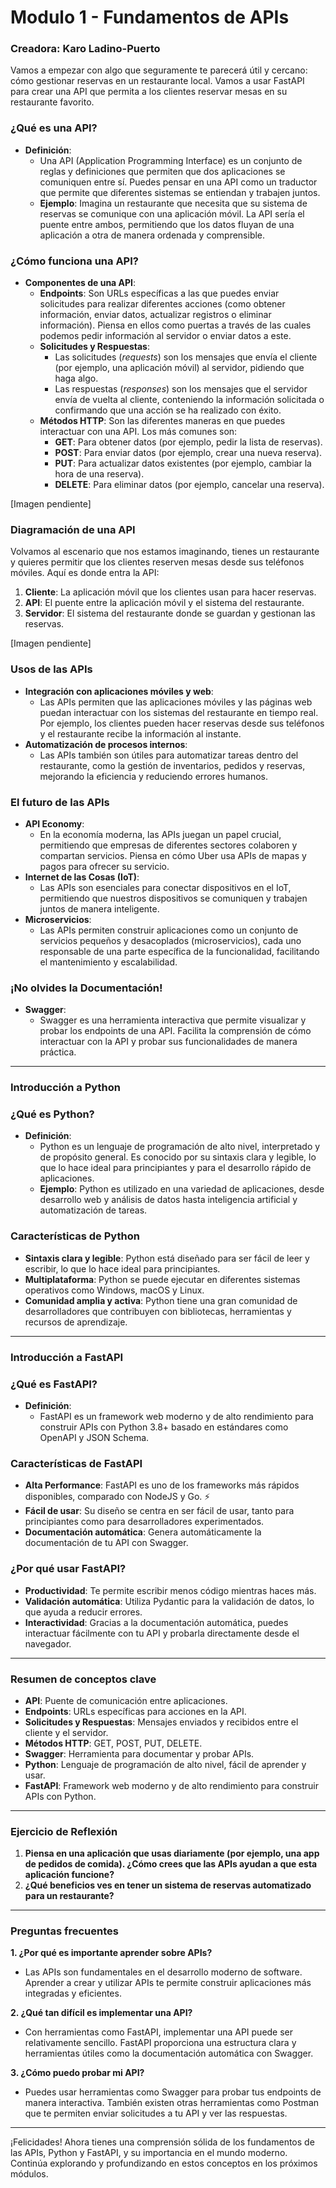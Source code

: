 # Modulo 1 - Fundamentos de APIs

### Creadora: Karo Ladino-Puerto

Vamos a empezar con algo que seguramente te parecerá útil y cercano: cómo gestionar reservas en un restaurante local. Vamos a usar FastAPI para crear una API que permita a los clientes reservar mesas en su restaurante favorito.

### ¿Qué es una API?

- **Definición**:
    - Una API (Application Programming Interface) es un conjunto de reglas y definiciones que permiten que dos aplicaciones se comuniquen entre sí. Puedes pensar en una API como un traductor que permite que diferentes sistemas se entiendan y trabajen juntos.
    - **Ejemplo**: Imagina un restaurante que necesita que su sistema de reservas se comunique con una aplicación móvil. La API sería el puente entre ambos, permitiendo que los datos fluyan de una aplicación a otra de manera ordenada y comprensible.

### ¿Cómo funciona una API?

- **Componentes de una API**:
    - **Endpoints**: Son URLs específicas a las que puedes enviar solicitudes para realizar diferentes acciones (como obtener información, enviar datos, actualizar registros o eliminar información). Piensa en ellos como puertas a través de las cuales podemos pedir información al servidor o enviar datos a este.
    - **Solicitudes y Respuestas**:
        - Las solicitudes (*requests*) son los mensajes que envía el cliente (por ejemplo, una aplicación móvil) al servidor, pidiendo que haga algo.
        - Las respuestas (*responses*) son los mensajes que el servidor envía de vuelta al cliente, conteniendo la información solicitada o confirmando que una acción se ha realizado con éxito.
    - **Métodos HTTP**: Son las diferentes maneras en que puedes interactuar con una API. Los más comunes son:
        - **GET**: Para obtener datos (por ejemplo, pedir la lista de reservas).
        - **POST**: Para enviar datos (por ejemplo, crear una nueva reserva).
        - **PUT**: Para actualizar datos existentes (por ejemplo, cambiar la hora de una reserva).
        - **DELETE**: Para eliminar datos (por ejemplo, cancelar una reserva).

[Imagen pendiente]

### Diagramación de una API

Volvamos al escenario que nos estamos imaginando, tienes un restaurante y quieres permitir que los clientes reserven mesas desde sus teléfonos móviles. Aquí es donde entra la API:

1. **Cliente**: La aplicación móvil que los clientes usan para hacer reservas.
2. **API**: El puente entre la aplicación móvil y el sistema del restaurante.
3. **Servidor**: El sistema del restaurante donde se guardan y gestionan las reservas.

[Imagen pendiente]

### Usos de las APIs

- **Integración con aplicaciones móviles y web**:
    - Las APIs permiten que las aplicaciones móviles y las páginas web puedan interactuar con los sistemas del restaurante en tiempo real. Por ejemplo, los clientes pueden hacer reservas desde sus teléfonos y el restaurante recibe la información al instante.
- **Automatización de procesos internos**:
    - Las APIs también son útiles para automatizar tareas dentro del restaurante, como la gestión de inventarios, pedidos y reservas, mejorando la eficiencia y reduciendo errores humanos.

### El futuro de las APIs

- **API Economy**:
    - En la economía moderna, las APIs juegan un papel crucial, permitiendo que empresas de diferentes sectores colaboren y compartan servicios. Piensa en cómo Uber usa APIs de mapas y pagos para ofrecer su servicio.
- **Internet de las Cosas (IoT)**:
    - Las APIs son esenciales para conectar dispositivos en el IoT, permitiendo que nuestros dispositivos se comuniquen y trabajen juntos de manera inteligente.
- **Microservicios**:
    - Las APIs permiten construir aplicaciones como un conjunto de servicios pequeños y desacoplados (microservicios), cada uno responsable de una parte específica de la funcionalidad, facilitando el mantenimiento y escalabilidad.

### ¡No olvides la Documentación!

- **Swagger**:
    - Swagger es una herramienta interactiva que permite visualizar y probar los endpoints de una API. Facilita la comprensión de cómo interactuar con la API y probar sus funcionalidades de manera práctica.

---

### Introducción a Python

### ¿Qué es Python?

- **Definición**:
    - Python es un lenguaje de programación de alto nivel, interpretado y de propósito general. Es conocido por su sintaxis clara y legible, lo que lo hace ideal para principiantes y para el desarrollo rápido de aplicaciones.
    - **Ejemplo**: Python es utilizado en una variedad de aplicaciones, desde desarrollo web y análisis de datos hasta inteligencia artificial y automatización de tareas.

### Características de Python

- **Sintaxis clara y legible**: Python está diseñado para ser fácil de leer y escribir, lo que lo hace ideal para principiantes.
- **Multiplataforma**: Python se puede ejecutar en diferentes sistemas operativos como Windows, macOS y Linux.
- **Comunidad amplia y activa**: Python tiene una gran comunidad de desarrolladores que contribuyen con bibliotecas, herramientas y recursos de aprendizaje.

---

### Introducción a FastAPI

### ¿Qué es FastAPI?

- **Definición**:
    - FastAPI es un framework web moderno y de alto rendimiento para construir APIs con Python 3.8+ basado en estándares como OpenAPI y JSON Schema.

### Características de FastAPI

- **Alta Performance**: FastAPI es uno de los frameworks más rápidos disponibles, comparado con NodeJS y Go. ⚡
- **Fácil de usar**: Su diseño se centra en ser fácil de usar, tanto para principiantes como para desarrolladores experimentados.
- **Documentación automática**: Genera automáticamente la documentación de tu API con Swagger.

### ¿Por qué usar FastAPI?

- **Productividad**: Te permite escribir menos código mientras haces más.
- **Validación automática**: Utiliza Pydantic para la validación de datos, lo que ayuda a reducir errores.
- **Interactividad**: Gracias a la documentación automática, puedes interactuar fácilmente con tu API y probarla directamente desde el navegador.

---

### Resumen de conceptos clave

- **API**: Puente de comunicación entre aplicaciones.
- **Endpoints**: URLs específicas para acciones en la API.
- **Solicitudes y Respuestas**: Mensajes enviados y recibidos entre el cliente y el servidor.
- **Métodos HTTP**: GET, POST, PUT, DELETE.
- **Swagger**: Herramienta para documentar y probar APIs.
- **Python**: Lenguaje de programación de alto nivel, fácil de aprender y usar.
- **FastAPI**: Framework web moderno y de alto rendimiento para construir APIs con Python.

---

### Ejercicio de Reflexión

1. **Piensa en una aplicación que usas diariamente (por ejemplo, una app de pedidos de comida). ¿Cómo crees que las APIs ayudan a que esta aplicación funcione?**
2. **¿Qué beneficios ves en tener un sistema de reservas automatizado para un restaurante?**

---

### Preguntas frecuentes

**1. ¿Por qué es importante aprender sobre APIs?**

- Las APIs son fundamentales en el desarrollo moderno de software. Aprender a crear y utilizar APIs te permite construir aplicaciones más integradas y eficientes.

**2. ¿Qué tan difícil es implementar una API?**

- Con herramientas como FastAPI, implementar una API puede ser relativamente sencillo. FastAPI proporciona una estructura clara y herramientas útiles como la documentación automática con Swagger.

**3. ¿Cómo puedo probar mi API?**

- Puedes usar herramientas como Swagger para probar tus endpoints de manera interactiva. También existen otras herramientas como Postman que te permiten enviar solicitudes a tu API y ver las respuestas.

---

¡Felicidades! Ahora tienes una comprensión sólida de los fundamentos de las APIs, Python y FastAPI, y su importancia en el mundo moderno. Continúa explorando y profundizando en estos conceptos en los próximos módulos.
